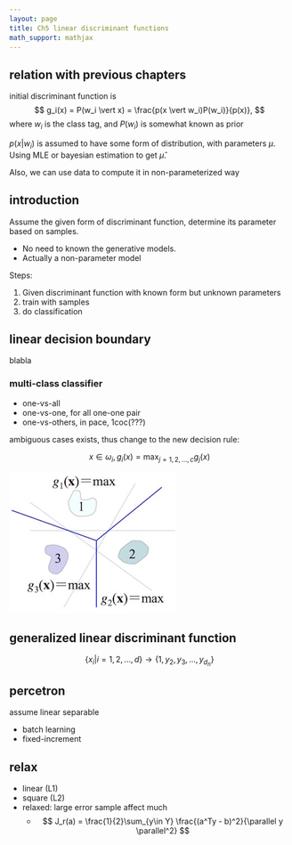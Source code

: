 ```yaml
---
layout: page
title: Ch5 linear discriminant functions
math_support: mathjax
---
```



## relation with previous chapters

initial discriminant function is
$$
g_i(x) = P(w_i \vert x) = \frac{p(x \vert w_i)P(w_i)}{p(x)},
$$
where $w_i$ is the class tag, and $P(w_i)$ is somewhat known as prior

$p(x \vert w_i)$ is assumed to have some form of distribution, with parameters $\mu$.
Using MLE or bayesian estimation to get $\hat\mu$.

Also, we can use data to compute it in non-parameterized way

## introduction

Assume the given form of discriminant function, determine its parameter based on samples.

- No need to known the generative models.
- Actually a non-parameter model

Steps:

1. Given discriminant function with known form but unknown parameters
2. train with samples
3. do classification

## linear decision boundary

blabla

### multi-class classifier

- one-vs-all
- one-vs-one, for all one-one pair
- one-vs-others, in pace, 1coc(???)

ambiguous cases exists, thus change to the new decision rule:

$$
x \in \omega_i, g_i(x) = \max_{j=1,2,\dots,c} g_j(x)
$$

<div><img src="resources/D849B5EF3325F12C3D469A82B1667A50.jpg" alt="ooo.jpg"><br></div>

## generalized linear discriminant function

$$\{x_i \vert i =1, 2, \dots, d\} \to \{1, y_2, y_3, ..., y_{d_n}\}$$

## percetron

assume linear separable

- batch learning
- fixed-increment

## relax

- linear (L1)
- square (L2)
- relaxed: large error sample affect much
  - $$ J_r(a) = \frac{1}{2}\sum_{y\in Y} \frac{(a^Ty - b)^2}{\parallel y \parallel^2} $$



